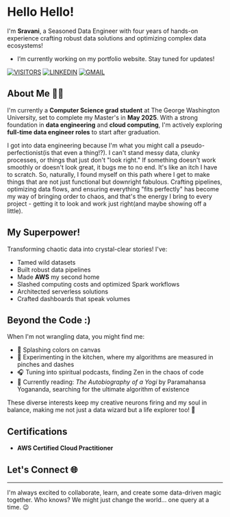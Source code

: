 # Hello Hello! 

I'm **Sravani**, a Seasoned Data Engineer with four years of hands-on experience crafting robust data solutions and optimizing complex data ecosystems!

- I’m currently working on my portfolio website. Stay tuned for updates!

[![VISITORS](https://komarev.com/ghpvc/?username=eternalsunshine1707&label=VISITORS&color=green)](https://github.com/eternalsunshine1707)
[![LINKEDIN](https://img.shields.io/badge/LinkedIn-blue?style=flat&logo=LINKEDIN)](https://www.linkedin.com/in/sravaniofficial/)
[![GMAIL](https://img.shields.io/badge/Email-red?style=flat&logo=GMAIL&logoColor=white)](mailto:sravanistar99@gmail.com)

## About Me 👩‍💻
I'm currently a **Computer Science grad student** at The George Washington University, set to complete my Master's in **May 2025**. With a strong foundation in **data engineering** and **cloud computing**, I'm actively exploring **full-time data engineer roles** to start after graduation.

I got into data engineering because I'm what you might call a pseudo-perfectionist(is that even a thing!?). I can't stand messy data, clunky processes, or things that just don't "look right." If something doesn't work smoothly or doesn't look great, it bugs me to no end. It's like an itch I have to scratch. So, naturally, I found myself on this path where I get to make things that are not just functional but downright fabulous. Crafting pipelines, optimizing data flows, and ensuring everything "fits perfectly" has become my way of bringing order to chaos, and that's the energy I bring to every project - getting it to look and work just right(and maybe showing off a little).

## My Superpower!
Transforming chaotic data into crystal-clear stories! I've:
- Tamed wild datasets
- Built robust data pipelines
- Made **AWS** my second home
- Slashed computing costs and optimized Spark workflows
- Architected serverless solutions
- Crafted dashboards that speak volumes

## Beyond the Code :)
When I'm not wrangling data, you might find me:
- 🎨 Splashing colors on canvas
- 🍳 Experimenting in the kitchen, where my algorithms are measured in pinches and dashes
- 🎧 Tuning into spiritual podcasts, finding Zen in the chaos of code
- 📖 Currently reading: *The Autobiography of a Yogi* by Paramahansa Yogananda, searching for the ultimate algorithm of existence

These diverse interests keep my creative neurons firing and my soul in balance, making me not just a data wizard but a life explorer too! 🌟

## Certifications 
- **AWS Certified Cloud Practitioner**

## Let's Connect 🌐  
___
I'm always excited to collaborate, learn, and create some data-driven magic together. Who knows? We might just change the world... one query at a time. 😉


